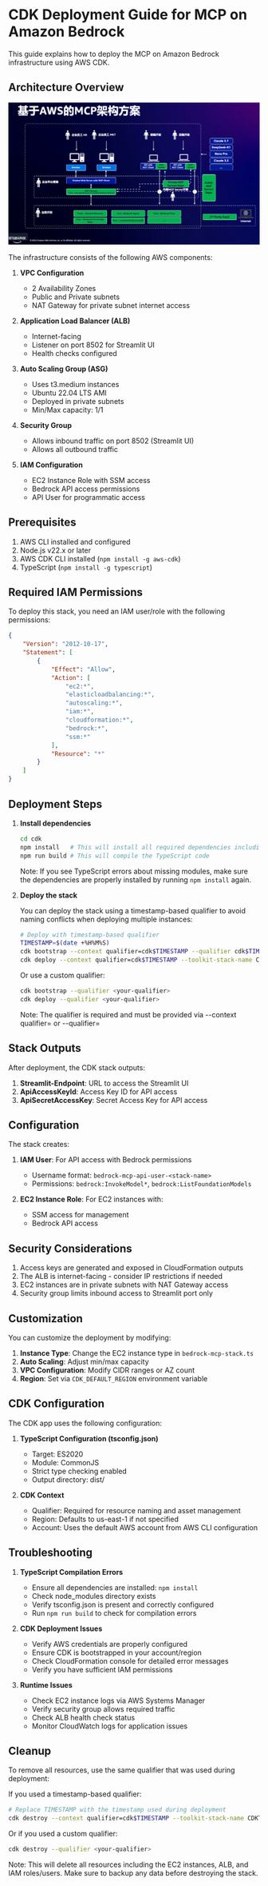 # CDK Deployment Guide for MCP on Amazon Bedrock

This guide explains how to deploy the MCP on Amazon Bedrock infrastructure using AWS CDK.

## Architecture Overview

![Architecture Diagram](../docs/image-aws-arch.png)

The infrastructure consists of the following AWS components:

1. **VPC Configuration**
   - 2 Availability Zones
   - Public and Private subnets
   - NAT Gateway for private subnet internet access

2. **Application Load Balancer (ALB)**
   - Internet-facing
   - Listener on port 8502 for Streamlit UI
   - Health checks configured

3. **Auto Scaling Group (ASG)**
   - Uses t3.medium instances
   - Ubuntu 22.04 LTS AMI
   - Deployed in private subnets
   - Min/Max capacity: 1/1

4. **Security Group**
   - Allows inbound traffic on port 8502 (Streamlit UI)
   - Allows all outbound traffic

5. **IAM Configuration**
   - EC2 Instance Role with SSM access
   - Bedrock API access permissions
   - API User for programmatic access

## Prerequisites

1. AWS CLI installed and configured
2. Node.js v22.x or later
3. AWS CDK CLI installed (`npm install -g aws-cdk`)
4. TypeScript (`npm install -g typescript`)

## Required IAM Permissions

To deploy this stack, you need an IAM user/role with the following permissions:

```json
{
    "Version": "2012-10-17",
    "Statement": [
        {
            "Effect": "Allow",
            "Action": [
                "ec2:*",
                "elasticloadbalancing:*",
                "autoscaling:*",
                "iam:*",
                "cloudformation:*",
                "bedrock:*",
                "ssm:*"
            ],
            "Resource": "*"
        }
    ]
}
```

## Deployment Steps

1. **Install dependencies**
   ```bash
   cd cdk
   npm install   # This will install all required dependencies including aws-cdk-lib and constructs
   npm run build # This will compile the TypeScript code
   ```

   Note: If you see TypeScript errors about missing modules, make sure the dependencies are properly installed by running `npm install` again.

2. **Deploy the stack**

   You can deploy the stack using a timestamp-based qualifier to avoid naming conflicts when deploying multiple instances:

   ```bash
   # Deploy with timestamp-based qualifier
   TIMESTAMP=$(date +%H%M%S)
   cdk bootstrap --context qualifier=cdk$TIMESTAMP --qualifier cdk$TIMESTAMP --toolkit-stack-name CDKToolkit-cdk$TIMESTAMP && \
   cdk deploy --context qualifier=cdk$TIMESTAMP --toolkit-stack-name CDKToolkit-cdk$TIMESTAMP
   ```

   Or use a custom qualifier:

   ```bash
   cdk bootstrap --qualifier <your-qualifier>
   cdk deploy --qualifier <your-qualifier>
   ```

   Note: The qualifier is required and must be provided via --context qualifier=<value> or --qualifier=<value>

## Stack Outputs

After deployment, the CDK stack outputs:

1. **Streamlit-Endpoint**: URL to access the Streamlit UI
2. **ApiAccessKeyId**: Access Key ID for API access
3. **ApiSecretAccessKey**: Secret Access Key for API access

## Configuration

The stack creates:

1. **IAM User**: For API access with Bedrock permissions
   - Username format: `bedrock-mcp-api-user-<stack-name>`
   - Permissions: `bedrock:InvokeModel*`, `bedrock:ListFoundationModels`

2. **EC2 Instance Role**: For EC2 instances with:
   - SSM access for management
   - Bedrock API access

## Security Considerations

1. Access keys are generated and exposed in CloudFormation outputs
2. The ALB is internet-facing - consider IP restrictions if needed
3. EC2 instances are in private subnets with NAT Gateway access
4. Security group limits inbound access to Streamlit port only

## Customization

You can customize the deployment by modifying:

1. **Instance Type**: Change the EC2 instance type in `bedrock-mcp-stack.ts`
2. **Auto Scaling**: Adjust min/max capacity
3. **VPC Configuration**: Modify CIDR ranges or AZ count
4. **Region**: Set via `CDK_DEFAULT_REGION` environment variable

## CDK Configuration

The CDK app uses the following configuration:

1. **TypeScript Configuration (tsconfig.json)**
   - Target: ES2020
   - Module: CommonJS
   - Strict type checking enabled
   - Output directory: dist/

2. **CDK Context**
   - Qualifier: Required for resource naming and asset management
   - Region: Defaults to us-east-1 if not specified
   - Account: Uses the default AWS account from AWS CLI configuration

## Troubleshooting

1. **TypeScript Compilation Errors**
   - Ensure all dependencies are installed: `npm install`
   - Check node_modules directory exists
   - Verify tsconfig.json is present and correctly configured
   - Run `npm run build` to check for compilation errors

2. **CDK Deployment Issues**
   - Verify AWS credentials are properly configured
   - Ensure CDK is bootstrapped in your account/region
   - Check CloudFormation console for detailed error messages
   - Verify you have sufficient IAM permissions

3. **Runtime Issues**
   - Check EC2 instance logs via AWS Systems Manager
   - Verify security group allows required traffic
   - Check ALB health check status
   - Monitor CloudWatch logs for application issues

## Cleanup

To remove all resources, use the same qualifier that was used during deployment:

If you used a timestamp-based qualifier:
```bash
# Replace TIMESTAMP with the timestamp used during deployment
cdk destroy --context qualifier=cdk$TIMESTAMP --toolkit-stack-name CDKToolkit-cdk$TIMESTAMP
```

Or if you used a custom qualifier:
```bash
cdk destroy --qualifier <your-qualifier>
```

Note: This will delete all resources including the EC2 instances, ALB, and IAM roles/users. Make sure to backup any data before destroying the stack.
